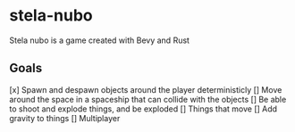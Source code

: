 # stela-nubo
Stela nubo is a game created with Bevy and Rust

## Goals
[x] Spawn and despawn objects around the player deterministicly
[] Move around the space in a spaceship that can collide with the objects
[] Be able to shoot and explode things, and be exploded
[] Things that move
[] Add gravity to things
[] Multiplayer


